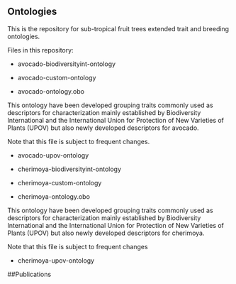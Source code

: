 ## Ontologies

This is the repository for sub-tropical fruit trees extended trait and breeding ontologies. 

Files in this repository: 

* avocado-biodiversityint-ontology

* avocado-custom-ontology

* avocado-ontology.obo

This ontology have been developed grouping traits commonly used as descriptors for characterization mainly established by Biodiversity International and the International Union for Protection of New Varieties of Plants (UPOV) but also newly developed descriptors for avocado. 

Note that this file is subject to frequent changes.

* avocado-upov-ontology


* cherimoya-biodiversityint-ontology

* cherimoya-custom-ontology

* cherimoya-ontology.obo

This ontology have been developed grouping traits commonly used as descriptors for characterization mainly established by Biodiversity International and the International Union for Protection of New Varieties of Plants (UPOV) but also newly developed descriptors for cherimoya.

Note that this file is subject to frequent changes

* cherimoya-upov-ontology

##Publications
